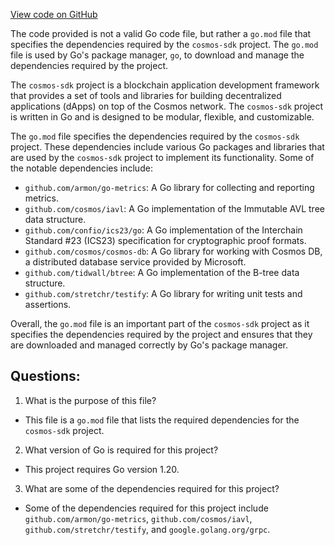[View code on GitHub](https://github.com/cosmos/cosmos-sdk/blob/main/store/go.mod)

The code provided is not a valid Go code file, but rather a `go.mod` file that specifies the dependencies required by the `cosmos-sdk` project. The `go.mod` file is used by Go's package manager, `go`, to download and manage the dependencies required by the project.

The `cosmos-sdk` project is a blockchain application development framework that provides a set of tools and libraries for building decentralized applications (dApps) on top of the Cosmos network. The `cosmos-sdk` project is written in Go and is designed to be modular, flexible, and customizable.

The `go.mod` file specifies the dependencies required by the `cosmos-sdk` project. These dependencies include various Go packages and libraries that are used by the `cosmos-sdk` project to implement its functionality. Some of the notable dependencies include:

- `github.com/armon/go-metrics`: A Go library for collecting and reporting metrics.
- `github.com/cosmos/iavl`: A Go implementation of the Immutable AVL tree data structure.
- `github.com/confio/ics23/go`: A Go implementation of the Interchain Standard #23 (ICS23) specification for cryptographic proof formats.
- `github.com/cosmos/cosmos-db`: A Go library for working with Cosmos DB, a distributed database service provided by Microsoft.
- `github.com/tidwall/btree`: A Go implementation of the B-tree data structure.
- `github.com/stretchr/testify`: A Go library for writing unit tests and assertions.

Overall, the `go.mod` file is an important part of the `cosmos-sdk` project as it specifies the dependencies required by the project and ensures that they are downloaded and managed correctly by Go's package manager.
## Questions: 
 1. What is the purpose of this file?
- This file is a `go.mod` file that lists the required dependencies for the `cosmos-sdk` project.

2. What version of Go is required for this project?
- This project requires Go version 1.20.

3. What are some of the dependencies required for this project?
- Some of the dependencies required for this project include `github.com/armon/go-metrics`, `github.com/cosmos/iavl`, `github.com/stretchr/testify`, and `google.golang.org/grpc`.